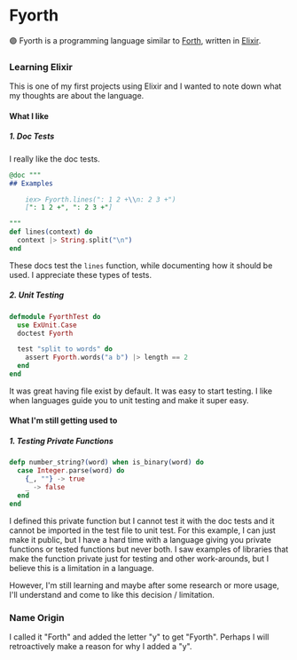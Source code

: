 # Fyorth

🟣 Fyorth is a programming language similar to [Forth](https://en.wikipedia.org/wiki/Forth_(programming_language)), written in [Elixir](https://elixir-lang.org).

### Learning Elixir

This is one of my first projects using Elixir and I wanted to note down what my thoughts are about the language.

#### What I like

##### 1. Doc Tests

I really like the doc tests.

```elixir
@doc """
## Examples

    iex> Fyorth.lines(": 1 2 +\\n: 2 3 +")
    [": 1 2 +", ": 2 3 +"]

"""
def lines(context) do
  context |> String.split("\n")
end
```

These docs test the `lines` function, while documenting how it should be used. I appreciate these types of tests.

##### 2. Unit Testing

```elixir
defmodule FyorthTest do
  use ExUnit.Case
  doctest Fyorth

  test "split to words" do
    assert Fyorth.words("a b") |> length == 2
  end
end
```

It was great having file exist by default. It was easy to start testing. I like when languages guide you to unit testing and make it super easy.

#### What I'm still getting used to

##### 1. Testing Private Functions

```elixir
defp number_string?(word) when is_binary(word) do
  case Integer.parse(word) do
    {_, ""} -> true
    _ -> false
  end
end
```

I defined this private function but I cannot test it with the doc tests and it cannot be imported in the test file to unit test. For this example, I can just make it public, but I have a hard time with a language giving you private functions or tested functions but never both. I saw examples of libraries that make the function private just for testing and other work-arounds, but I believe this is a limitation in a language.

However, I'm still learning and maybe after some research or more usage, I'll understand and come to like this decision / limitation.

### Name Origin

I called it "Forth" and added the letter "y" to get "Fyorth". Perhaps I will retroactively make a reason for why I added a "y".
